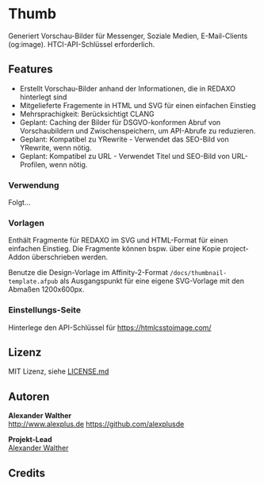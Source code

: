 # Thumb

Generiert Vorschau-Bilder für Messenger, Soziale Medien, E-Mail-Clients (og:image). HTCI-API-Schlüssel erforderlich.

## Features

* Erstellt Vorschau-Bilder anhand der Informationen, die in REDAXO hinterlegt sind
* Mitgelieferte Fragemente in HTML und SVG für einen einfachen Einstieg
* Mehrsprachigkeit: Berücksichtigt CLANG
* Geplant: Caching der Bilder für DSGVO-konformen Abruf von Vorschaubildern und Zwischenspeichern, um API-Abrufe zu reduzieren.
* Geplant: Kompatibel zu YRewrite - Verwendet das SEO-Bild von YRewrite, wenn nötig.
* Geplant: Kompatibel zu URL - Verwendet Titel und SEO-Bild von URL-Profilen, wenn nötig.

### Verwendung

Folgt...

### Vorlagen

Enthält Fragmente für REDAXO im SVG und HTML-Format für einen einfachen Einstieg. Die Fragmente können bspw. über eine Kopie project-Addon überschrieben werden.

Benutze die Design-Vorlage im Affinity-2-Format `/docs/thumbnail-template.afpub` als Ausgangspunkt für eine eigene SVG-Vorlage mit den Abmaßen 1200x600px.

### Einstellungs-Seite

Hinterlege den API-Schlüssel für <https://htmlcsstoimage.com/>

## Lizenz

MIT Lizenz, siehe [LICENSE.md](https://github.com/alexplusde/thumb/blob/master/LICENSE.md)  

## Autoren

**Alexander Walther**  
<http://www.alexplus.de>
<https://github.com/alexplusde>

**Projekt-Lead**  
[Alexander Walther](https://github.com/alexplusde)

## Credits
